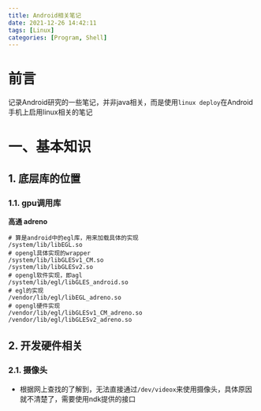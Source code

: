 ```yaml
---
title: Android相关笔记
date: 2021-12-26 14:42:11
tags: [Linux]
categories: [Program, Shell]
---
```


# 前言

记录Android研究的一些笔记，并非java相关，而是使用`linux deploy`在Android手机上启用linux相关的笔记

# 一、基本知识

## 1. 底层库的位置

### 1.1. gpu调用库

**高通 adreno**

```shell
# 算是android中的egl库，用来加载具体的实现
/system/lib/libEGL.so
# opengl具体实现的wrapper
/system/lib/libGLESv1_CM.so
/system/lib/libGLESv2.so
# opengl软件实现，即agl
/system/lib/egl/libGLES_android.so
# egl的实现
/vendor/lib/egl/libEGL_adreno.so
# opengl硬件实现
/vendor/lib/egl/libGLESv1_CM_adreno.so
/vendor/lib/egl/libGLESv2_adreno.so
```

## 2. 开发硬件相关

### 2.1. 摄像头

- 根据网上查找的了解到，无法直接通过`/dev/videox`来使用摄像头，具体原因就不清楚了，需要使用ndk提供的接口